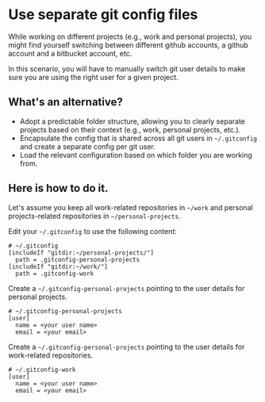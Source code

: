 # Use separate git config files

While working on different projects (e.g., work and personal projects), you might find yourself switching between different github accounts, a github account and a bitbucket account, etc.

In this scenario, you will have to manually switch git user details to make sure you are using the right user for a given project.

## What's an alternative?
- Adopt a predictable folder structure, allowing you to clearly separate projects based on their context (e.g., work, personal projects, etc.).
- Encapsulate the config that is shared across all git users in `~/.gitconfig` and create a separate config per git user.
- Load the relevant configuration based on which folder you are working from.

## Here is how to do it.

Let's assume you keep all work-related repositories in `~/work` and personal projects-related repositories in `~/personal-projects`.

Edit your `~/.gitconfig` to use the following content:

```
# ~/.gitconfig
[includeIf "gitdir:~/personal-projects/"]
  path = .gitconfig-personal-projects
[includeIf "gitdir:~/work/"]
  path = .gitconfig-work
```

Create a `~/.gitconfig-personal-projects` pointing to the user details for personal projects.

```
# ~/.gitconfig-personal-projects
[user]
  name = <your user name>
  email = <your email>
```

Create a `~/.gitconfig-personal-projects` pointing to the user details for work-related repositories.

```
# ~/.gitconfig-work
[user]
  name = <your user name>
  email = <your email>
```

